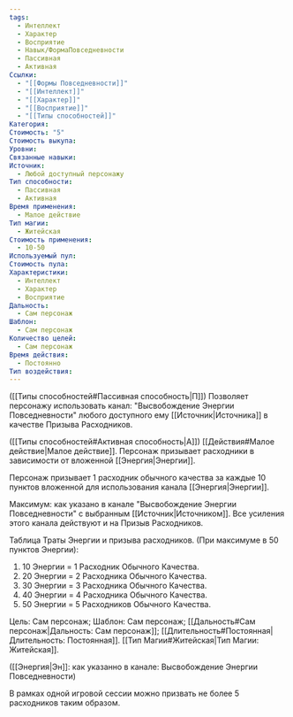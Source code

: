 ```yaml
---
tags:
  - Интеллект
  - Характер
  - Восприятие
  - Навык/ФормаПовседневности
  - Пассивная
  - Активная
Ссылки:
  - "[[Формы Повседневности]]"
  - "[[Интеллект]]"
  - "[[Характер]]"
  - "[[Восприятие]]"
  - "[[Типы способностей]]"
Категория: 
Стоимость: "5"
Стоимость выкупа: 
Уровни: 
Связанные навыки: 
Источник:
  - Любой доступный персонажу
Тип способности:
  - Пассивная
  - Активная
Время применения:
  - Малое действие
Тип магии:
  - Житейская
Стоимость применения:
  - 10-50
Используемый пул: 
Стоимость пула: 
Характеристики:
  - Интеллект
  - Характер
  - Восприятие
Дальность:
  - Сам персонаж
Шаблон:
  - Сам персонаж
Количество целей:
  - Сам персонаж
Время действия:
  - Постоянно
Тип воздействия:
---
```

([[Типы способностей#Пассивная способность|П]]) Позволяет персонажу использовать канал: "Высвобождение Энергии Повседневности" любого доступного ему [[Источник|Источника]] в качестве Призыва Расходников.

([[Типы способностей#Активная способность|А]]) [[Действия#Малое действие|Малое действие]]. Персонаж призывает расходники в зависимости от вложенной [[Энергия|Энергии]]. 

Персонаж призывает 1 расходник обычного качества за каждые 10 пунктов вложенной для использования канала [[Энергия|Энергии]].
 
Максимум: как указано в канале "Высвобождение Энергии Повседневности" с выбранным [[Источник|Источником]]. Все усиления этого канала действуют и на Призыв Расходников.

Таблица Траты Энергии и призыва расходников.
(При максимуме в 50 пунктов Энергии):

1. 10 Энергии = 1 Расходник Обычного Качества. 
2. 20 Энергии = 2 Расходника Обычного Качества. 
3. 30 Энергии = 3 Расходника Обычного Качества. 
4. 40 Энергии = 4 Расходника Обычного Качества. 
5. 50 Энергии = 5 Расходников Обычного Качества. 

Цель: Сам персонаж; Шаблон: Сам персонаж; [[Дальность#Сам персонаж|Дальность: Сам персонаж]]; [[Длительность#Постоянная|Длительность: Постоянная]]. [[Тип Магии#Житейская|Тип Магии: Житейская]]. 

([[Энергия|Эн]]: как указанно в канале: Высвобождение Энергии Повседневности)

В рамках одной игровой сессии можно призвать не более 5 расходников таким образом. 
